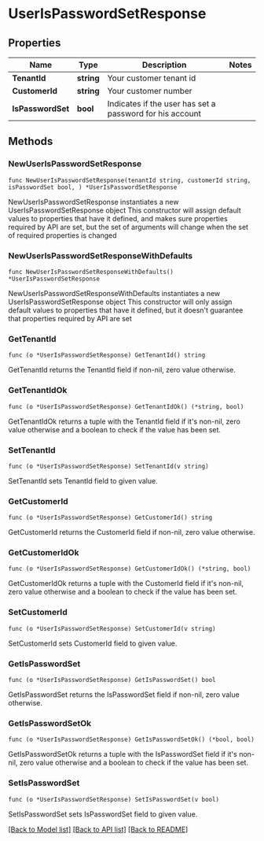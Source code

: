 # UserIsPasswordSetResponse

## Properties

Name | Type | Description | Notes
------------ | ------------- | ------------- | -------------
**TenantId** | **string** | Your customer tenant id | 
**CustomerId** | **string** | Your customer number | 
**IsPasswordSet** | **bool** | Indicates if the user has set a password for his account | 

## Methods

### NewUserIsPasswordSetResponse

`func NewUserIsPasswordSetResponse(tenantId string, customerId string, isPasswordSet bool, ) *UserIsPasswordSetResponse`

NewUserIsPasswordSetResponse instantiates a new UserIsPasswordSetResponse object
This constructor will assign default values to properties that have it defined,
and makes sure properties required by API are set, but the set of arguments
will change when the set of required properties is changed

### NewUserIsPasswordSetResponseWithDefaults

`func NewUserIsPasswordSetResponseWithDefaults() *UserIsPasswordSetResponse`

NewUserIsPasswordSetResponseWithDefaults instantiates a new UserIsPasswordSetResponse object
This constructor will only assign default values to properties that have it defined,
but it doesn't guarantee that properties required by API are set

### GetTenantId

`func (o *UserIsPasswordSetResponse) GetTenantId() string`

GetTenantId returns the TenantId field if non-nil, zero value otherwise.

### GetTenantIdOk

`func (o *UserIsPasswordSetResponse) GetTenantIdOk() (*string, bool)`

GetTenantIdOk returns a tuple with the TenantId field if it's non-nil, zero value otherwise
and a boolean to check if the value has been set.

### SetTenantId

`func (o *UserIsPasswordSetResponse) SetTenantId(v string)`

SetTenantId sets TenantId field to given value.


### GetCustomerId

`func (o *UserIsPasswordSetResponse) GetCustomerId() string`

GetCustomerId returns the CustomerId field if non-nil, zero value otherwise.

### GetCustomerIdOk

`func (o *UserIsPasswordSetResponse) GetCustomerIdOk() (*string, bool)`

GetCustomerIdOk returns a tuple with the CustomerId field if it's non-nil, zero value otherwise
and a boolean to check if the value has been set.

### SetCustomerId

`func (o *UserIsPasswordSetResponse) SetCustomerId(v string)`

SetCustomerId sets CustomerId field to given value.


### GetIsPasswordSet

`func (o *UserIsPasswordSetResponse) GetIsPasswordSet() bool`

GetIsPasswordSet returns the IsPasswordSet field if non-nil, zero value otherwise.

### GetIsPasswordSetOk

`func (o *UserIsPasswordSetResponse) GetIsPasswordSetOk() (*bool, bool)`

GetIsPasswordSetOk returns a tuple with the IsPasswordSet field if it's non-nil, zero value otherwise
and a boolean to check if the value has been set.

### SetIsPasswordSet

`func (o *UserIsPasswordSetResponse) SetIsPasswordSet(v bool)`

SetIsPasswordSet sets IsPasswordSet field to given value.



[[Back to Model list]](../README.md#documentation-for-models) [[Back to API list]](../README.md#documentation-for-api-endpoints) [[Back to README]](../README.md)


